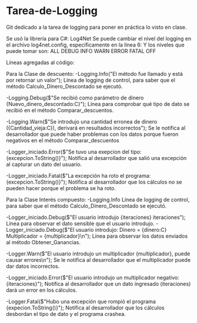# Tarea-de-Logging
Git dedicado a la tarea de logging para poner en práctica lo visto en clase.

Se usó la librería para C#: Log4Net
Se puede cambiar el nivel del logging en el archivo log4net.config, específicamente en la línea 6:
  <level value = "DEBUG"/>
Y los niveles que puede tomar son:
  ALL
  DEBUG
  INFO
  WARN
  ERROR
  FATAL
  OFF

Líneas agregadas al código:

Para la Clase de descuento:
  -Logging.Info("El método fue llamado y está por retornar un valor");
   Línea de logging de control, para saber que el método Calculo_Dinero_Descontado se ejecutó.

  -Logging.Debug($"Se recibió como parámetro de dinero {Nuevo_dinero_descontado:C}");
   Línea para comprobar qué tipo de dato se recibió en el método Comparar_descuentos.

  -Logging.Warn($"Se introdujo una cantidad erronea de dinero ({Cantidad_vieja:C}), derivará en resultados incorrectos"); 
   Se le notifica al desarrollador que puede haber problemas con los datos porque fueron negativos en el método Comparar_descuentos

  -Logger_iniciado.Error($"Se tuvo una exepcion del tipo: {excepcion.ToString()}");
   Notifica al desarrollador que salió una excepción al capturar un dato del usuario.

  -Logger_iniciado.Fatal($"La excepción ha roto el programa: {excepcion.ToString()}");
   Notifica al desarrollador que los cálculos no se pueden hacer porque el problema se ha roto.

Para la Clase Interés compuesto:
  -Logging.Info
   Línea de logging de control, para saber que el método Calculo_Dinero_Descontado se ejecutó.

  -Logger_iniciado.Debug($"El usuario introdujo {iteraciones} iteraciones");
   Línea para observar el dato sensible que el usuario introdujo.
  -Logger_iniciado.Debug($"El usuario introdujo: Dinero = {dinero:C} Multiplicador = {multiplicador}\n");
   Línea para observar los datos enviados al método Obtener_Ganancias.

  -Logger.Warn($"El usuario introdujo un multiplicador {multiplicador}, puede causar errores\n");
   Se le notifica al desarrollador que el multiplicador puede dar datos incorrectos.

  -Logger_iniciado.Error($"El usuario introdujo un multiplicador negativo: {iteraciones}");
   Notifica al desarrollador que un dato ingresado (iteraciones) dará un error en los cálculos.

  -Logger.Fatal($"Hubo una excepción que rompió el programa {expecion.ToString()}");
   Notifica al desarrollador que los cálculos desbordan el tipo de dato y el programa crashea.
